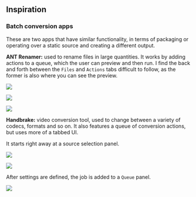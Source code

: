 ## Inspiration

### Batch conversion apps

These are two apps that have similar functionality, in terms of packaging or operating over a static source and creating a different output.

**ANT Renamer:** used to rename files in large quantities. It works by adding actions to a queue, which the user can preview and then run. I find the back and forth between the `Files` and `Actions` tabs difficult to follow, as the former is also where you can see the preview.

![](20230922093357.png)

![](20230922093418.png)

![](20230922093454.png)

**Handbrake:** video conversion tool, used to change between a variety of codecs, formats and so on. It also features a queue of conversion actions, but uses more of a tabbed UI.

It starts right away at a source selection panel.

![](20230922093631.png)

![](20230922093736.png)

After settings are defined, the job is added to a `Queue` panel.

![](20230922093814.png)
